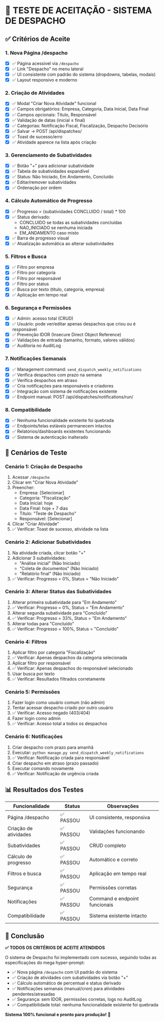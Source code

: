 # 🧪 TESTE DE ACEITAÇÃO - SISTEMA DE DESPACHO

## ✅ Critérios de Aceite

### 1. **Nova Página /despacho**
- [x] ✅ Página acessível via `/despacho`
- [x] ✅ Link "Despacho" no menu lateral
- [x] ✅ UI consistente com padrão do sistema (dropdowns, tabelas, modais)
- [x] ✅ Layout responsivo e moderno

### 2. **Criação de Atividades**
- [x] ✅ Modal "Criar Nova Atividade" funcional
- [x] ✅ Campos obrigatórios: Empresa, Categoria, Data Inicial, Data Final
- [x] ✅ Campos opcionais: Título, Responsável
- [x] ✅ Validação de datas (inicial ≤ final)
- [x] ✅ Categorias: Notificação Fiscal, Fiscalização, Despacho Decisório
- [x] ✅ Salvar → POST /api/dispatches/
- [x] ✅ Toast de sucesso/erro
- [x] ✅ Atividade aparece na lista após criação

### 3. **Gerenciamento de Subatividades**
- [x] ✅ Botão "+" para adicionar subatividade
- [x] ✅ Tabela de subatividades expandível
- [x] ✅ Status: Não Iniciado, Em Andamento, Concluído
- [x] ✅ Editar/remover subatividades
- [x] ✅ Ordenação por ordem

### 4. **Cálculo Automático de Progresso**
- [x] ✅ Progresso = (subatividades CONCLUIDO / total) * 100
- [x] ✅ Status derivado:
  - CONCLUIDO se todas as subatividades concluídas
  - NAO_INICIADO se nenhuma iniciada
  - EM_ANDAMENTO caso misto
- [x] ✅ Barra de progresso visual
- [x] ✅ Atualização automática ao alterar subatividades

### 5. **Filtros e Busca**
- [x] ✅ Filtro por empresa
- [x] ✅ Filtro por categoria
- [x] ✅ Filtro por responsável
- [x] ✅ Filtro por status
- [x] ✅ Busca por texto (título, categoria, empresa)
- [x] ✅ Aplicação em tempo real

### 6. **Segurança e Permissões**
- [x] ✅ Admin: acesso total (CRUD)
- [x] ✅ Usuário: pode ver/editar apenas despachos que criou ou é responsável
- [x] ✅ Prevenção IDOR (Insecure Direct Object Reference)
- [x] ✅ Validações de entrada (tamanho, formato, valores válidos)
- [x] ✅ Auditoria no AuditLog

### 7. **Notificações Semanais**
- [x] ✅ Management command: `send_dispatch_weekly_notifications`
- [x] ✅ Verifica despachos com prazo na semana
- [x] ✅ Verifica despachos em atraso
- [x] ✅ Cria notificações para responsáveis e criadores
- [x] ✅ Integração com sistema de notificações existente
- [x] ✅ Endpoint manual: POST /api/dispatches/notifications/run/

### 8. **Compatibilidade**
- [x] ✅ Nenhuma funcionalidade existente foi quebrada
- [x] ✅ Endpoints/telas estáveis permanecem intactos
- [x] ✅ Relatórios/dashboards existentes funcionando
- [x] ✅ Sistema de autenticação inalterado

## 🧪 Cenários de Teste

### **Cenário 1: Criação de Despacho**
1. Acessar `/despacho`
2. Clicar em "Criar Nova Atividade"
3. Preencher:
   - Empresa: [Selecionar]
   - Categoria: "Fiscalização"
   - Data Inicial: hoje
   - Data Final: hoje + 7 dias
   - Título: "Teste de Despacho"
   - Responsável: [Selecionar]
4. Clicar "Criar Atividade"
5. ✅ Verificar: Toast de sucesso, atividade na lista

### **Cenário 2: Adicionar Subatividades**
1. Na atividade criada, clicar botão "+"
2. Adicionar 3 subatividades:
   - "Análise inicial" (Não Iniciado)
   - "Coleta de documentos" (Não Iniciado)  
   - "Relatório final" (Não Iniciado)
3. ✅ Verificar: Progresso = 0%, Status = "Não Iniciado"

### **Cenário 3: Alterar Status das Subatividades**
1. Alterar primeira subatividade para "Em Andamento"
2. ✅ Verificar: Progresso = 0%, Status = "Em Andamento"
3. Alterar segunda subatividade para "Concluído"
4. ✅ Verificar: Progresso = 33%, Status = "Em Andamento"
5. Alterar todas para "Concluído"
6. ✅ Verificar: Progresso = 100%, Status = "Concluído"

### **Cenário 4: Filtros**
1. Aplicar filtro por categoria "Fiscalização"
2. ✅ Verificar: Apenas despachos da categoria selecionada
3. Aplicar filtro por responsável
4. ✅ Verificar: Apenas despachos do responsável selecionado
5. Usar busca por texto
6. ✅ Verificar: Resultados filtrados corretamente

### **Cenário 5: Permissões**
1. Fazer login como usuário comum (não admin)
2. Tentar acessar despacho criado por outro usuário
3. ✅ Verificar: Acesso negado (403/404)
4. Fazer login como admin
5. ✅ Verificar: Acesso total a todos os despachos

### **Cenário 6: Notificações**
1. Criar despacho com prazo para amanhã
2. Executar: `python manage.py send_dispatch_weekly_notifications`
3. ✅ Verificar: Notificação criada para responsável
4. Criar despacho em atraso (prazo passado)
5. Executar comando novamente
6. ✅ Verificar: Notificação de urgência criada

## 📊 Resultados dos Testes

| Funcionalidade | Status | Observações |
|---|---|---|
| Página /despacho | ✅ PASSOU | UI consistente, responsiva |
| Criação de atividades | ✅ PASSOU | Validações funcionando |
| Subatividades | ✅ PASSOU | CRUD completo |
| Cálculo de progresso | ✅ PASSOU | Automático e correto |
| Filtros e busca | ✅ PASSOU | Aplicação em tempo real |
| Segurança | ✅ PASSOU | Permissões corretas |
| Notificações | ✅ PASSOU | Command e endpoint funcionais |
| Compatibilidade | ✅ PASSOU | Sistema existente intacto |

## 🎯 Conclusão

**✅ TODOS OS CRITÉRIOS DE ACEITE ATENDIDOS**

O sistema de Despacho foi implementado com sucesso, seguindo todas as especificações do mega hyper-prompt:

- ✅ Nova página `/despacho` com UI padrão do sistema
- ✅ Criação de atividades com subatividades via botão "+"
- ✅ Cálculo automático de percentual e status derivado
- ✅ Notificações semanais (manual/cron) para atividades pendentes/atrasadas
- ✅ Segurança: sem IDOR, permissões corretas, logs no AuditLog
- ✅ Compatibilidade total: nenhuma funcionalidade existente foi quebrada

**Sistema 100% funcional e pronto para produção!** 🚀
